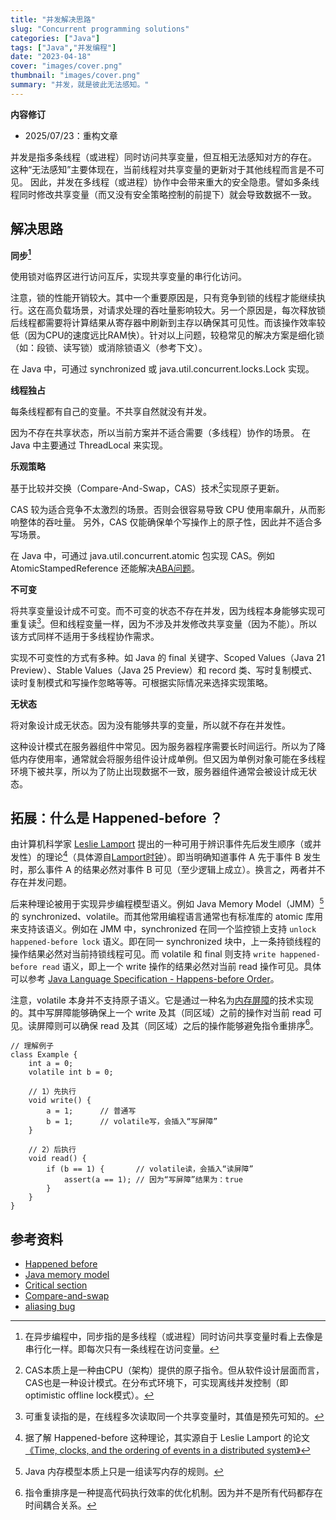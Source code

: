 ```yaml
---
title: "并发解决思路"
slug: "Concurrent programming solutions"
categories: ["Java"]
tags: ["Java","并发编程"]
date: "2023-04-18"
cover: "images/cover.png"
thumbnail: "images/cover.png"
summary: "并发，就是彼此无法感知。"
---
```


<b>内容修订</b>
- 2025/07/23：重构文章

并发是指多条线程（或进程）同时访问共享变量，但互相无法感知对方的存在。
这种“无法感知”主要体现在，当前线程对共享变量的更新对于其他线程而言是不可见。
因此，并发在多线程（或进程）协作中会带来重大的安全隐患。譬如多条线程同时修改共享变量（而又没有安全策略控制的前提下）就会导致数据不一致。

## 解决思路

**同步[^1]**

使用锁对临界区进行访问互斥，实现共享变量的串行化访问。

注意，锁的性能开销较大。其中一个重要原因是，只有竞争到锁的线程才能继续执行。这在高负载场景，对请求处理的吞吐量影响较大。另一个原因是，每次释放锁后线程都需要将计算结果从寄存器中刷新到主存以确保其可见性。而该操作效率较低（因为CPU的速度远比RAM快）。针对以上问题，较稳常见的解决方案是细化锁（如：段锁、读写锁）或消除锁语义（参考下文）。

在 Java 中，可通过 synchronized 或 java.util.concurrent.locks.Lock 实现。

**线程独占**

每条线程都有自己的变量。不共享自然就没有并发。

因为不存在共享状态，所以当前方案并不适合需要（多线程）协作的场景。
在 Java 中主要通过 ThreadLocal 来实现。

**乐观策略**

基于比较并交换（Compare-And-Swap，CAS）技术[^2]实现原子更新。

CAS 较为适合竞争不太激烈的场景。否则会很容易导致 CPU 使用率飙升，从而影响整体的吞吐量。
另外，CAS 仅能确保单个写操作上的原子性，因此并不适合多写场景。

在 Java 中，可通过 java.util.concurrent.atomic 包实现 CAS。例如 AtomicStampedReference 还能解决[ABA问题](https://en.wikipedia.org/wiki/Compare-and-swap#ABA_problem)。


**不可变**

将共享变量设计成不可变。而不可变的状态不存在并发，因为线程本身能够实现可重复读[^3]。但和线程变量一样，因为不涉及并发修改共享变量（因为不能）。所以该方式同样不适用于多线程协作需求。

实现不可变性的方式有多种。如 Java 的 final 关键字、Scoped Values（Java 21 Preview）、Stable Values（Java 25 Preview）和 record 类、写时复制模式、读时复制模式和写操作忽略等等。可根据实际情况来选择实现策略。

**无状态**

将对象设计成无状态。因为没有能够共享的变量，所以就不存在并发性。

这种设计模式在服务器组件中常见。因为服务器程序需要长时间运行。所以为了降低内存使用率，通常就会将服务组件设计成单例。但又因为单例对象可能在多线程环境下被共享，所以为了防止出现数据不一致，服务器组件通常会被设计成无状态。

## 拓展：什么是 Happened-before ？
由计算机科学家 [Leslie Lamport](https://zh.wikipedia.org/zh-cn/%E8%8E%B1%E6%96%AF%E5%88%A9%C2%B7%E5%85%B0%E6%B3%A2%E7%89%B9) 提出的一种可用于辨识事件先后发生顺序（或并发性）的理论[^4]（具体源自[Lamport时钟](https://en.wikipedia.org/wiki/Lamport_timestamp)）。即当明确知道事件 A 先于事件 B 发生时，那么事件 A 的结果必然对事件 B 可见（至少逻辑上成立）。换言之，两者并不存在并发问题。

后来种理论被用于实现异步编程模型语义。例如 Java Memory Model（JMM）[^5] 的 synchronized、volatile。而其他常用编程语言通常也有标准库的 atomic 库用来支持该语义。例如在 JMM 中，synchronized 在同一个监控锁上支持 `unlock happened-before lock` 语义。即在同一 synchronized 块中，上一条持锁线程的操作结果必然对当前持锁线程可见。而 volatile 和 final 则支持 `write happened-before read` 语义，即上一个 write 操作的结果必然对当前 read 操作可见。具体可以参考 [Java Language Specification - Happens-before Order](https://docs.oracle.com/javase/specs/jls/se21/html/jls-17.html#jls-17.4.5)。

注意，volatile 本身并不支持原子语义。它是通过一种名为[内存屏障](https://en.wikipedia.org/wiki/Memory_barrier)的技术实现的。其中写屏障能够确保上一个 write 及其（同区域）之前的操作对当前 read 可见。读屏障则可以确保 read 及其（同区域）之后的操作能够避免指令重排序[^6]。
```
// 理解例子
class Example {
    int a = 0;
    volatile int b = 0;

    // 1）先执行
    void write() {
        a = 1;      // 普通写
        b = 1;      // volatile写，会插入“写屏障”
    }

    // 2）后执行
    void read() {
        if (b == 1) {       // volatile读，会插入“读屏障”
            assert(a == 1); // 因为“写屏障”结果为：true
        }
    }
}
```

## 参考资料
- [Happened before](https://en.wikipedia.org/wiki/Happened-before)
- [Java memory model](https://en.wikipedia.org/wiki/Java_memory_model)
- [Critical section](https://en.wikipedia.org/wiki/Critical_section)
- [Compare-and-swap](https://en.wikipedia.org/wiki/Compare-and-swap#Implementations)
- [aliasing bug](http://www.catb.org/jargon/html/A/aliasing-bug.html)

[^1]: 在异步编程中，同步指的是多线程（或进程）同时访问共享变量时看上去像是串行化一样。即每次只有一条线程在访问变量。
[^2]: CAS本质上是一种由CPU（架构）提供的原子指令。但从软件设计层面而言，CAS也是一种设计模式。在分布式环境下，可实现离线并发控制（即optimistic offline lock模式）。
[^3]: 可重复读指的是，在线程多次读取同一个共享变量时，其值是预先可知的。
[^4]: 据了解 Happened-before 这种理论，其实源自于 Leslie Lamport 的论文[《Time, clocks, and the ordering of events in a distributed system》](https://dl.acm.org/doi/10.1145/359545.359563)
[^5]: Java 内存模型本质上只是一组读写内存的规则。
[^6]: 指令重排序是一种提高代码执行效率的优化机制。因为并不是所有代码都存在时间耦合关系。

